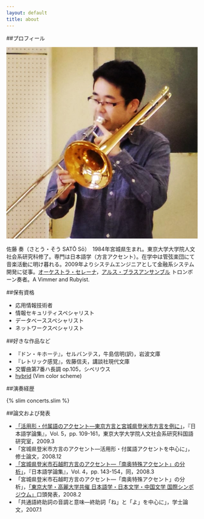 ```yaml
---
layout: default
title: about
---
```


##プロフィール

<div class="profile-photo"><img class="profile" src="/assets/profile.jpg"></div>

佐藤 奏（さとう・そう SATŌ Sō）　1984年宮城県生まれ。東京大学大学院人文社会系研究科修了。専門は日本語学（方言アクセント）。在学中は管弦楽団にて音楽活動に明け暮れる。2009年よりシステムエンジニアとして金融系システム開発に従事。[オーケストラ・セレーナ](http://o-serena.jp/)，[アルス・ブラスアンサンブル](http://arsbrass.org/) トロンボーン奏者。A Vimmer and Rubyist.

##保有資格

- 応用情報技術者
- 情報セキュリティスペシャリスト
- データベーススペシャリスト
- ネットワークスペシャリスト

##好きな作品など

- 『ドン・キホーテ』，セルバンテス，牛島信明(訳)，岩波文庫
- 『レトリック感覚』，佐藤信夫，講談社現代文庫
- 交響曲第7番ハ長調 op.105，シベリウス
- [hybrid](https://github.com/w0ng/vim-hybrid) (Vim color scheme)

##演奏経歴

{% slim concerts.slim %}

##論文および発表

- [「活用形・付属語のアクセント—東京方言と宮城県登米市方言を例に」](http://hdl.handle.net/2261/25258)，『日本語学論集』，Vol. 5，pp. 109-161，東京大学大学院人文社会系研究科国語研究室，2009.3
- 「宮城県登米市方言のアクセント—活用形・付属語アクセントを中心に」，修士論文，2008.12
- [「宮城県登米市石越町方言のアクセント—「南奥特殊アクセント」の分析」](http://hdl.handle.net/2261/9807)，『日本語学論集』，Vol. 4，pp. 143-154，同，2008.3
- 「宮城県登米市石越町方言のアクセント—「南奥特殊アクセント」の分析」，[「東京大学・高麗大学共催 日本語学・日本文学・中国文学 国際シンポジウム」](http://www.l.u-tokyo.ac.jp/news/2008/348.html)口頭発表，2008.2
- 「共通語終助詞の音調と意味—終助詞「ね」と「よ」を中心に」，学士論文，2007.1


